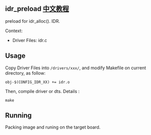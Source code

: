 idr_preload [中文教程](https://biscuitos.github.io/blog/IDR_idr_preload/)
----------------------------------

preload for idr_alloc().
IDR.

Context:

* Driver Files: idr.c

## Usage

Copy Driver Files into `/drivers/xxx/`, and modify Makefile on current 
directory, as follow:

```
obj-$(CONFIG_IDR_XX) += idr.o
```

Then, compile driver or dts. Details :

```
make
```

## Running

Packing image and runing on the target board.
